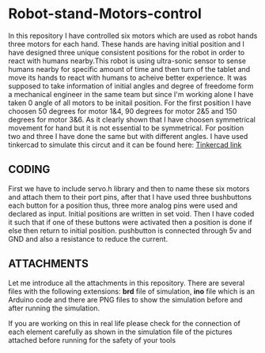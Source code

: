 # Robot-stand-Motors-control
In this repository I have controlled six motors which are used as robot hands three motors for each hand. These hands are having initial position and I have designed three unique consistent positions for the robot in order to react with humans nearby.This robot is using ultra-sonic sensor to sense humans nearby for specific amount of time and then turn of the tablet and move its hands to react with humans to acheive better experience. It was supposed to take information of initial angles and degree of freedome form a mechanical engineer in the same team but since I'm working alone I have taken 0 angle of all motors to be initail position. For the first position I have choosen 50 degrees for motor 1&4, 90 degrees for motor 2&5 and 150 degrees for motor 3&6. As it clearly shown that I have choosen symmetrical movement for hand but it is not essential to be symmetrical. For position two and three I have done the same but with different angles. I have used tinkercad to simulate this circut and it can be found here:
[Tinkercad link](https://www.tinkercad.com/things/hw6q6jGo9lg-tablet-stand-robot/editel?sharecode=JmdS10vp0Zr1SWKU3sAlggrFFIcVk-sutUtNdHITJkE)

## CODING
First we have to include servo.h library and then to name these six motors and attach them to their port pins, after that I have used three bushbuttons each button for a position thus, three more analog pins were used and declared as input. Initial positions are written in set void. Then I have coded it such that if one of these buttons were activated then a position is done if else then return to initial position. pushbutton is connected through 5v and GND  and also a resistance to reduce the current.

## ATTACHMENTS
Let me introduce all the attachments in this repository. There are several files with the following extensions: **brd** file of simulation, **ino** file which is an Arduino code and there are PNG files to show the simulation before and after running the simulation.

If you are working on this in real life please check for the connection of each element carefully as shown in the simulation file of the pictures attached before running for the safety of your tools
     
